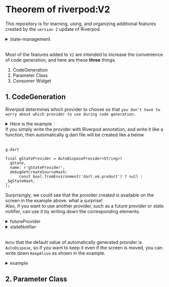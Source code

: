 # Theorem of riverpod:V2

This repository is for learning, using, and organizing additional features created by the `version 2` update of Riverpod.

<details>
  <summary>state-management</summary>
    I leave here a basic reference about state-management for myself in the future that I may have forgotten.  <br><br>
StateManagement refers to how to manage the data and UI status of the app.<br>
The flutter app consists of several UI elements and various elements such as user input and network requests. <br>
These elements require changing and updating the status of an app.<br><br>

**StateManagement here deals with how to efficiently track changes in data and reflect changes in the UI**.<br>

The following patterns and tools are typically used to make stateManagement more effective:

1. setState()
2. Provider
3. `riverpod`
4. GetX
5. BLoC<br>
etc...<br>

Among of these, the tool that we're dealing with in this repository is **riverpod**
</details><br>

Most of the features added to `V2` are intended to increase the convenience of code generation, and here are these **three** things.

1. CodeGeneration
2. Parameter Class
3. Consumer Widget

## 1. CodeGeneration
Riverpod determines which provider to choose so that `you don't have to worry about which provider to use during code generation.`<br>

<details>
  <summary>Here is the example : </summary>

`provider`
```
@riverpod
String gState(GStateRef ref) {
  return 'Hello Code Generation';
}
```
`screen`
```
class CodeGenerationScreen extends ConsumerWidget {
    const CodeGenerationScreen({super.key});

    @override
    Widget build(BuildContext context, WidgetRef ref) {
        final state1 = ref.watch(gStateProvider);
        return DefaultLayout(
            title: 'CodeGenerationScreen',
            body: Column(
                mainAxisAlignment: MainAxisAlignment.center,
                children: [
                Text(
                    'State1 : $state1',
                    textAlign: TextAlign.center,
                ),
```
</details>
If you simply write the provider with Riverpod annotation, and write it like a function, then automatically g.dart file will be created like a below<br><br>

`g.dart`

```
final gStateProvider = AutoDisposeProvider<String>(
  gState,
  name: r'gStateProvider',
  debugGetCreateSourceHash:
      const bool.fromEnvironment('dart.vm.product') ? null : _$gStateHash,
);
```
Surprisingly, we could see that the provider created is available on the screen in the example above. what a surprise!<br>
Also, if you want to use another provider, such as a future provider or state notifier, can use it by writing down the corresponding elements.
<details>
<summary>
futureProvider
</summary>

```
@riverpod
Future<int> gStateFuture(GStateFutureRef ref) async {
  await Future.delayed(Duration(seconds: 3));
  return 10;
}
```
</details>
<details>
<summary>
stateNotifier
</summary>

```
class GStateNotifier extends _$GStateNotifier {
  @override
  int build() {
    return 0;
  }

  increment() {
    state++;
  }

  decrement() {
    state--;
  }
}
```
</details><br>

`Note` that the default value of automatically generated provider is `AutoDispose`, so if you want to keep it even if the screen is moved, you can write down `KeepAlive` as shown in the example.
<details>
<summary>
example
</summary>

```
@Riverpod(
  keepAlive: true,
)
Future<int> gStateFuture2(GStateFuture2Ref ref) async {
  await Future.delayed(Duration(seconds: 3));
  return 10;
}
```
</details>

## 2. Parameter Class